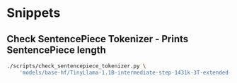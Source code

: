 # Snippets

## Check SentencePiece Tokenizer - Prints SentencePiece length

```bash
./scripts/check_sentencepiece_tokenizer.py \
    'models/base-hf/TinyLlama-1.1B-intermediate-step-1431k-3T-extended-5000/tokenizer.model'
```
